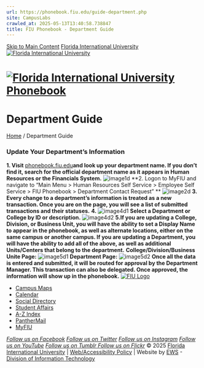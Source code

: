 ```yaml
---
url: https://phonebook.fiu.edu/guide-department.php
site: CampusLabs
crawled_at: 2025-05-13T13:40:58.738847
title: FIU Phonebook - Department Guide
---
```


[Skip to Main Content](https://phonebook.fiu.edu/guide-department.php#content "Skip to Main Content")
[ Florida International University  ![Florida International University](https://digicdn.fiu.edu/v1/_assets/images/fiu-main-logo.png) ](https://www.fiu.edu/)
# [ ![Florida International University](https://phonebook.fiu.edu/img/logo.png) Phonebook  ](https://phonebook.fiu.edu/ "FIU Phonebook")
# Department Guide
[Home](https://phonebook.fiu.edu/) / Department Guide
### Update Your Department’s Information
**1. Visit** [phonebook.fiu.edu](https://phonebook.fiu.edu/)**and look up your department name. If you don’t find it, search for the official department name as it appears in Human Resources or the Financials System.**
![image1d](http://ewsdev.fiu.edu/phonebook/img/update-profile-dept.png)
**2. Logon to MyFIU and navigate to “Main Menu > Human Resources Self Service > Employee Self Service > FIU Phonebook > Department Contact Request” **
![image2d](http://ewsdev.fiu.edu/phonebook/img/image2d.png)
**3. Every change to a department’s information is treated as a new transaction. Once you are on the page, you will see a list of submitted transactions and their statuses.**
**4.**
![image4d1](http://ewsdev.fiu.edu/phonebook/img/image4d1.png)
**Select a Department or College by ID or description.**
![image4d2](http://ewsdev.fiu.edu/phonebook/img/image4d2.png)
**5.If you are updating a College, Division, or Business Unit, you will have the ability to set a Display Name to appear in the phonebook, as well as alternate locations, either on the same campus or another campus. If you are updating a Department, you will have the ability to add all of the above, as well as additional Units/Centers that belong to the department.**
**College/Division/Business Unite Page:**
![image5d1](http://ewsdev.fiu.edu/phonebook/img/image5d1.png)
**Department Page:**
![image5d2](http://ewsdev.fiu.edu/phonebook/img/image5d2.png)
**Once all the data is entered and submitted, it will be routed for approval by the Department Manager. This transaction can also be delegated. Once approved, the information will show up in the phonebook.**
[ ](https://phonebook.fiu.edu/inc/usersguide/)
[![FIU Logo](https://digicdn.fiu.edu/v1/_assets/images/fiu-white-logo.png)](https://www.fiu.edu/ "Florida International University Logo")
  * [Campus Maps](http://campusmaps.fiu.edu/)
  * [Calendar](https://calendar.fiu.edu/)
  * [Social Directory](http://social.fiu.edu/)
  * [Student Affairs](http://studentaffairs.fiu.edu/)
  * [A-Z Index](http://www.fiu.edu/atoz)
  * [PantherMail](http://panthermail.fiu.edu/)
  * [MyFIU](https://my.fiu.edu/)


[_Follow us on Facebook_](https://www.facebook.com/floridainternational "Follow us on Facebook") [_Follow us on Twitter_](https://twitter.com/fiu "Follow us on Twitter") [_Follow us on Instagram_](https://www.instagram.com/fiuinstagram/ "Follow us on Instagram") [_Follow us on YouTube_](https://www.youtube.com/user/FloridaInternational "Follow us on YouTube") [_Follow us on Tumblr_](http://fiu.tumblr.com/ "Follow us on Tumblr")[ _Follow us on Flickr_](https://flickr.com/photos/fiu "Follow us on Flickr")
© 2025 [Florida International University](https://www.fiu.edu/ "Florida International University") | [Web/Accessibility Policy](https://policies.fiu.edu/policy/755 "FIU Web and Accessibility Policy") | Website by [EWS](https://ews.fiu.edu/ "Enterprise Web Services") - [Division of Information Technology](https://it.fiu.edu/ "Division of IT Website")
